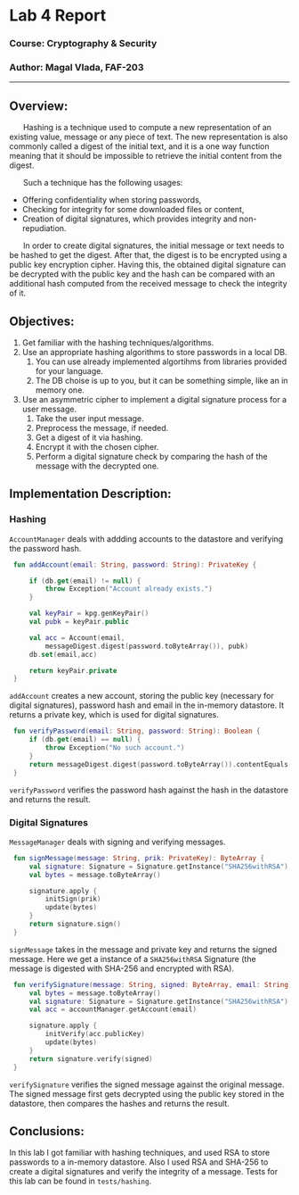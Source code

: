 # Lab 4 Report

### Course: Cryptography & Security

### Author: Magal Vlada, FAF-203

----

## Overview:

&ensp;&ensp;&ensp; Hashing is a technique used to compute a new representation of an existing value, message or any piece of text. The new representation is also commonly called a digest of the initial text, and it is a one way function meaning that it should be impossible to retrieve the initial content from the digest.

&ensp;&ensp;&ensp; Such a technique has the following usages:
* Offering confidentiality when storing passwords,
* Checking for integrity for some downloaded files or content,
* Creation of digital signatures, which provides integrity and non-repudiation.

&ensp;&ensp;&ensp; In order to create digital signatures, the initial message or text needs to be hashed to get the digest. After that, the digest is to be encrypted using a public key encryption cipher. Having this, the obtained digital signature can be decrypted with the public key and the hash can be compared with an additional hash computed from the received message to check the integrity of it.

## Objectives:
1. Get familiar with the hashing techniques/algorithms.
2. Use an appropriate hashing algorithms to store passwords in a local DB.
    1. You can use already implemented algortihms from libraries provided for your language.
    2. The DB choise is up to you, but it can be something simple, like an in memory one.
3. Use an asymmetric cipher to implement a digital signature process for a user message.
    1. Take the user input message.
    2. Preprocess the message, if needed.
    3. Get a digest of it via hashing.
    4. Encrypt it with the chosen cipher.
    5. Perform a digital signature check by comparing the hash of the message with the decrypted one.

## Implementation Description:

### Hashing

`AccountManager` deals with addding accounts to the datastore and verifying the password hash.

```kt
 fun addAccount(email: String, password: String): PrivateKey {

     if (db.get(email) != null) {
         throw Exception("Account already exists.")
     }

     val keyPair = kpg.genKeyPair()
     val pubk = keyPair.public

     val acc = Account(email,
         messageDigest.digest(password.toByteArray()), pubk)
     db.set(email,acc)

     return keyPair.private
 }
```

`addAccount` creates a new account, storing the public key (necessary for digital signatures), password hash and email
in the in-memory datastore. It returns a private key, which is used for digital signatures.

```kt
 fun verifyPassword(email: String, password: String): Boolean {
     if (db.get(email) == null) {
         throw Exception("No such account.")
     }
     return messageDigest.digest(password.toByteArray()).contentEquals(db.get(email)!!.password)
 }
```

`verifyPassword` verifies the password hash against the hash in the datastore and returns the result.

### Digital Signatures

`MessageManager` deals with signing and verifying messages.

```kt
 fun signMessage(message: String, prik: PrivateKey): ByteArray {
     val signature: Signature = Signature.getInstance("SHA256withRSA")
     val bytes = message.toByteArray()

     signature.apply {
         initSign(prik)
         update(bytes)
     }
     return signature.sign()
 }
```

`signMessage` takes in the message and private key and returns the signed message. Here we get a instance of a
`SHA256withRSA` Signature (the message is digested with SHA-256 and encrypted with RSA).

```kt 
 fun verifySignature(message: String, signed: ByteArray, email: String): Boolean {
     val bytes = message.toByteArray()
     val signature: Signature = Signature.getInstance("SHA256withRSA")
     val acc = accountManager.getAccount(email)

     signature.apply {
         initVerify(acc.publicKey)
         update(bytes)
     }
     return signature.verify(signed)
 }
```

`verifySignature` verifies the signed message against the original message. The signed message first gets decrypted 
using the public key stored in the datastore, then compares the hashes and returns the result. 

## Conclusions:

In this lab I got familiar with hashing techniques, and used RSA to store passwords to a in-memory datastore.
Also I used RSA and SHA-256 to create a digital signatures and verify the integrity of a message. Tests for this lab can be found in `tests/hashing`.
